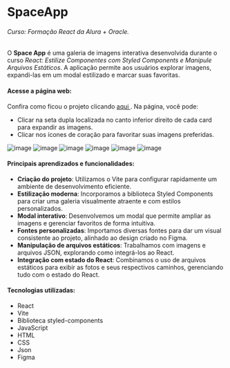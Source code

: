 # SpaceApp
###### Curso: Formação React da Alura + Oracle.

O **Space App** é uma galeria de imagens interativa desenvolvida durante o curso *React: Estilize Componentes com Styled Components e Manipule Arquivos Estáticos*. A aplicação permite aos usuários explorar imagens, expandi-las em um modal estilizado e marcar suas favoritas.

#### Acesse a página web:
Confira como ficou o projeto clicando [aqui ](https://organo-rose-six.vercel.app/). Na página, você pode:
* Clicar na seta dupla localizada no canto inferior direito de cada card para expandir as imagens.
* Clicar nos ícones de coração para favoritar suas imagens preferidas.

![image](https://github.com/user-attachments/assets/02d34cf9-3611-47d3-983e-3a9d883686b8)
![image](https://github.com/user-attachments/assets/56e04ccf-660d-4dc6-a8ff-da376fc95a9e)
![image](https://github.com/user-attachments/assets/6bb51612-f8fd-4194-92f3-01c542ca948c)
![image](https://github.com/user-attachments/assets/6ed442a3-bca3-4cce-bbb0-85426c44ed2e)
![image](https://github.com/user-attachments/assets/b7b6a59b-2424-4355-a822-8b13044b1608)
![image](https://github.com/user-attachments/assets/dcea9e89-d377-4e31-b143-9e441adea2b7)

#### Principais aprendizados e funcionalidades:
* **Criação do projeto**: Utilizamos o Vite para configurar rapidamente um ambiente de desenvolvimento eficiente.
* **Estilização moderna**: Incorporamos a biblioteca Styled Components para criar uma galeria visualmente atraente e com estilos personalizados.
* **Modal interativo**: Desenvolvemos um modal que permite ampliar as imagens e gerenciar favoritos de forma intuitiva.
* **Fontes personalizadas**: Importamos diversas fontes para dar um visual consistente ao projeto, alinhado ao design criado no Figma.
* **Manipulação de arquivos estáticos**: Trabalhamos com imagens e arquivos JSON, explorando como integrá-los ao React.
* **Integração com estado do React**: Combinamos o uso de arquivos estáticos para exibir as fotos e seus respectivos caminhos, gerenciando tudo com o estado do React.

#### Tecnologias utilizadas:
* React
* Vite
* Biblioteca styled-components
* JavaScript
* HTML
* CSS
* Json
* Figma


